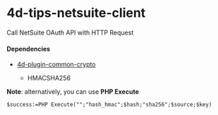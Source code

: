# 4d-tips-netsuite-client
Call NetSuite OAuth API with HTTP Request

#### Dependencies

* [4d-plugin-common-crypto](https://github.com/miyako/4d-plugin-common-crypto)
 
  * HMACSHA256

**Note**: alternatively, you can use **PHP Execute**

```4d
$success:=PHP Execute("";"hash_hmac";$hash;"sha256";$source;$key)
```

